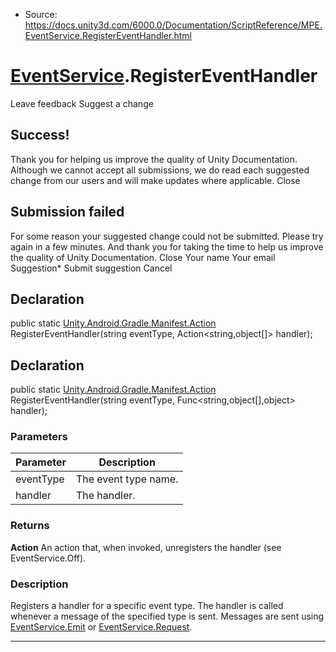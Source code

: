 * Source: https://docs.unity3d.com/6000.0/Documentation/ScriptReference/MPE.EventService.RegisterEventHandler.html

#  [EventService](https://docs.unity3d.com/6000.0/Documentation/ScriptReference/MPE.EventService.html).RegisterEventHandler
Leave feedback
Suggest a change
## Success!
Thank you for helping us improve the quality of Unity Documentation. Although we cannot accept all submissions, we do read each suggested change from our users and will make updates where applicable.
Close
## Submission failed
For some reason your suggested change could not be submitted. Please <a>try again</a> in a few minutes. And thank you for taking the time to help us improve the quality of Unity Documentation.
Close
Your name Your email Suggestion* Submit suggestion
Cancel
## Declaration
public static [Unity.Android.Gradle.Manifest.Action](https://docs.unity3d.com/6000.0/Documentation/ScriptReference/Unity.Android.Gradle.Manifest.Action.html) RegisterEventHandler(string eventType, Action<string,object[]> handler); 
## Declaration
public static [Unity.Android.Gradle.Manifest.Action](https://docs.unity3d.com/6000.0/Documentation/ScriptReference/Unity.Android.Gradle.Manifest.Action.html) RegisterEventHandler(string eventType, Func<string,object[],object> handler); 
### Parameters
Parameter | Description  
---|---  
eventType | The event type name.  
handler | The handler.  
### Returns
**Action** An action that, when invoked, unregisters the handler (see EventService.Off). 
### Description
Registers a handler for a specific event type. The handler is called whenever a message of the specified type is sent. Messages are sent using [EventService.Emit](https://docs.unity3d.com/6000.0/Documentation/ScriptReference/MPE.EventService.Emit.html) or [EventService.Request](https://docs.unity3d.com/6000.0/Documentation/ScriptReference/MPE.EventService.Request.html).
* * *
